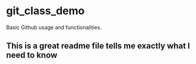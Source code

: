 # git_class_demo
Basic Github usage and functionalities.

## This is a great readme file tells me exactly what I need to know

